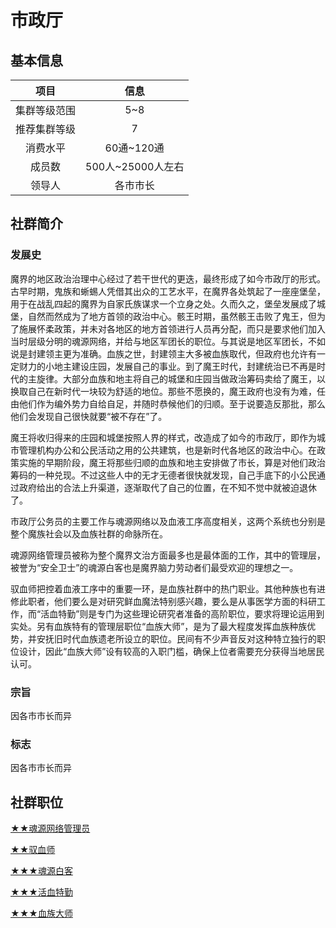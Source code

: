 # 市政厅

## 基本信息

项目|信息
:--:|:--:
集群等级范围|5~8
推荐集群等级|7
消费水平|60通~120通
成员数|500人~25000人左右
领导人|各市市长

## 社群简介

### 发展史

魔界的地区政治治理中心经过了若干世代的更迭，最终形成了如今市政厅的形式。古早时期，鬼族和蜥蜴人凭借其出众的工艺水平，在魔界各处筑起了一座座堡垒，用于在战乱四起的魔界为自家氏族谋求一个立身之处。久而久之，堡垒发展成了城堡，自然而然成为了地方首领的政治中心。骸王时期，虽然骸王击败了鬼王，但为了施展怀柔政策，并未对各地区的地方首领进行人员再分配，而只是要求他们加入当时层级分明的魂源网络，并给与地区军团长的职位。与其说是地区军团长，不如说是封建领主更为准确。血族之世，封建领主大多被血族取代，但政府也允许有一定财力的小地主建设庄园，发展自己的事业。到了魔王时代，封建统治已不再是时代的主旋律。大部分血族和地主将自己的城堡和庄园当做政治筹码卖给了魔王，以换取自己在新时代一块较为舒适的地位。那些不愿换的，魔王政府也没有为难，任由他们作为编外势力自给自足，并随时恭候他们的归顺。至于说要造反那批，那么他们会发现自己很快就要“被不存在”了。

魔王将收归得来的庄园和城堡按照人界的样式，改造成了如今的市政厅，即作为城市管理机构办公和公民活动之用的公共建筑，也是新时代各地区的政治中心。在政策实施的早期阶段，魔王将那些归顺的血族和地主安排做了市长，算是对他们政治筹码的一种兑现。不过这些人中的无才无德者很快就发现，自己手底下的小公民通过政府给出的合法上升渠道，逐渐取代了自己的位置，在不知不觉中就被迫退休了。

市政厅公务员的主要工作与魂源网络以及血液工序高度相关，这两个系统也分别是整个魔族社会以及血族社群的命脉所在。

魂源网络管理员被称为整个魔界文治方面最多也是最体面的工作，其中的管理层，被誉为“安全卫士”的魂源白客也是魔界脑力劳动者们最受欢迎的理想之一。

驭血师把控着血液工序中的重要一环，是血族社群中的热门职业。其他种族也有进修此职者，他们要么是对研究鲜血魔法特别感兴趣，要么是从事医学方面的科研工作，而“活血特勤”则是专门为这些理论研究者准备的高阶职位，要求将理论运用到实处。另有血族特有的管理层职位“血族大师”，是为了最大程度发挥血族种族优势，并安抚旧时代血族遗老所设立的职位。民间有不少声音反对这种特立独行的职位设计，因此“血族大师”设有较高的入职门槛，确保上位者需要充分获得当地居民认可。

### 宗旨

因各市市长而异

### 标志

因各市市长而异

## 社群职位

<a href="../administrator" target="_blank">★★魂源网络管理员</a>

<a href="../hemorrheologist" target="_blank">★★驭血师</a>

<a href="../onlineSecurityGuard" target="_blank">★★★魂源白客</a>

<a href="../bloodVitaliter" target="_blank">★★★活血特勤</a>

<a href="../bloodMaster" target="_blank">★★★血族大师</a>
